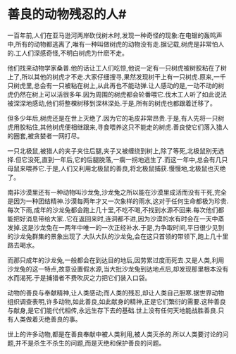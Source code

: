 # 善良的动物残忍的人#
一百年前,人们在亚马逊河两岸砍伐树木时,发现一种奇怪的现象:在电锯的轰鸣声中,所有的动物都逃离了,唯有一种叫做树虎的动物没有走.据记载,树虎是非常怕人的.工人们深感奇怪,不明白树虎为什麽不走。 

 他们找来动物学家桑普.他的话让工人们吃惊,他说一定有一只树虎被树胶粘在了树上了,所以其他的树虎才不走.大家仔细搜寻,果然发现树干上有一只树虎.原来,一千只树虎里,总会有一只被粘在树上,从此再也不能动弹.让人感动的是,一动不动的树虎仍然在树上可以活很多年.因为周围的树虎都会轮番喂它.伐木工人听了如此说法被深深地感动,他们将整棵树移到深林深处.于是,所有的树虎也都跟着迁移了。 

但多少年后,树虎还是在世上灭绝了.因为它的毛皮非常昂贵.于是,有人先将一只树虎用胶粘住,其他树虎便相继跟来,寻食喂养这只不能走的树虎.善良使它们落入猎人的圈套,被贪婪者一网打尽。 

 一只北极鼠,被猎人的夹子夹住后腿,夹子又被缠绕到树上,除了等死,北极鼠别无选择.但它没死,直到一年后,它的后腿脱落,一瘸一拐地逃生了.而这一年中,总会有几只母鼠来喂养它.于是,人们又利用北极鼠的善良,将北极鼠捕获.慢慢地,北极鼠也灭绝了。 

 南非沙漠里还有一种动物叫沙龙兔,沙龙兔之所以能在沙漠里成活而没有干死,完全是因为一种团结精神.沙漠每两年才又一次象样的雨水,这对于任何生命都极为珍贵.每次下雨,成年的沙龙兔都会跑上几十里,不吃不喝,不找到水源不回来.每次他们都能把好消息带给大家..它在返回来时,连洞都不进,因为沙漠的水有时会在一天中蒸发掉.这是沙龙兔在一两年中唯一的一次正经补水.于是,为争取时间,平日很少见到的沙龙兔群集的景象出现了.大队大队的沙龙兔,会在这只首领的带领下,跑上几十里路去喝水。 

 而那只成年的沙龙兔,一般都会在到达目的地后,因劳累过度而死去.又是人类,利用沙龙兔的这一特点,故意设置假水源,当大批沙龙兔到达地点后,却发现那里根本没有水而渴死.于是捕猎者不费吹灰之力把它们装入口袋。 

 动物的善良与奉献精神,让人类感动;而人类的残忍,却让人类自己胆寒.据世界动物组织调查表明,许多动物,如此善良,如此献身的精神,正是它们繁衍的需要.这种善良与献身,是它们能代代相传,永远生存下去的基础.世上没有任何天地能战胜善良.只有人类做着灭绝善良的事。 

 世上的许多动物,都是在善良奉献中被人类利用,被人类灭杀的.所以人类要讨论的问题,并不是杀生不杀生的问题,而是灭绝和保护善良的问题。
 